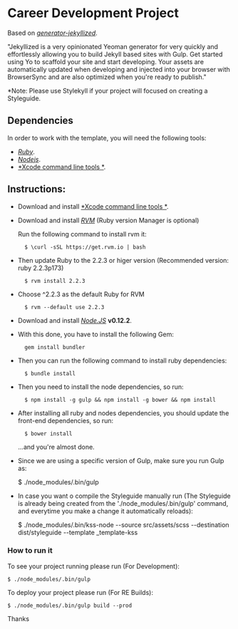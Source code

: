 # Career Development Project

Based on [*generator-jekyllized*](https://github.com/sondr3/generator-jekyllized).

"Jekyllized is a very opinionated Yeoman generator for very quickly and effortlessly allowing you to build Jekyll based sites with Gulp. Get started using Yo to scaffold your site and start developing. Your assets are automatically updated when developing and injected into your browser with BrowserSync and are also optimized when you're ready to publish."

*Note: Please use Stylekyll if your project will focused on creating a Styleguide.

## Dependencies

In order to work with the template, you will need the following tools:
- [*Ruby*](https://www.ruby-lang.org/en/).
- [*Nodejs*](http://nodejs.org/).
- [*Xcode command line tools *](https://developer.apple.com/xcode/).

## Instructions:

* Download and install [*Xcode command line tools *](https://developer.apple.com/xcode/).

* Download and install [*RVM*](https://rvm.io/rvm/install) (Ruby version Manager is optional)

    Run the following command to install rvm it:

        $ \curl -sSL https://get.rvm.io | bash

* Then update Ruby to the 2.2.3 or higer version (Recommended version: ruby 2.2.3p173)

        $ rvm install 2.2.3

* Choose ^2.2.3 as the default Ruby for RVM

        $ rvm --default use 2.2.3

* Download and install [*Node.JS*](http://nodejs.org/) **v0.12.2**.

* With this done, you have to install the following Gem:
    
        gem install bundler

* Then you can run the following command to install ruby dependencies:
    
        $ bundle install

* Then you need to install the node dependencies, so run:

        $ npm install -g gulp && npm install -g bower && npm install

* After installing all ruby and nodes dependencies, you should update the front-end dependencies, so run:

        $ bower install
        
    ...and you're almost done. 

* Since we are using a specific version of Gulp, make sure you run Gulp as:
    
    $ ./node_modules/.bin/gulp

* In case you want o compile the Styleguide manually run (The Styleguide is already being created from the './node_modules/.bin/gulp' command, and everytime you make a change it automatically reloads):

    $ ./node_modules/.bin/kss-node --source src/assets/scss --destination dist/styleguide --template _template-kss

    
### How to run it

To see your project running please run (For Development):

    $ ./node_modules/.bin/gulp

To deploy your project please run (For RE Builds):

    $ ./node_modules/.bin/gulp build --prod

Thanks
